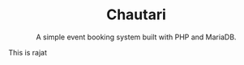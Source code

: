 <div align="center">
    <h1>Chautari</h1>
    <p>A simple event booking system built with PHP and MariaDB.</p>
</div>

This is rajat